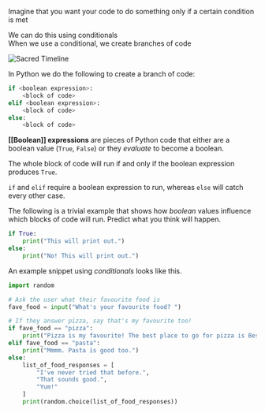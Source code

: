 Imagine that you want your code to do something only if a certain condition is met

We can do this using conditionals  
When we use a conditional, we create branches of code  

![Sacred Timeline](https://www.xfire.com/wp-content/uploads/2021/07/Marvel-Loki-Alternate-Multiverse-Sacred-Timeline-Kang.jpg)

In Python we do the following to create a branch of code:

```python
if <boolean expression>:
	<block of code>
elif <boolean expression>:
	<block of code>
else:
	<block of code>
```


**[[Boolean]] expressions** are pieces of Python code that either are a boolean value (`True`, `False`) or they *evaluate* to become a boolean.

The whole block of code will run if and only if the boolean expression produces `True`.

`if` and `elif` require a boolean expression to run, whereas `else` will catch every other case.

The following is a trivial example that shows how *boolean* values influence which blocks of code will run. Predict what you think will happen.

```python
if True:
	print("This will print out.")
else:
	print("No! This will print out.")
```

An example snippet using *conditionals* looks like this.

```python
import random

# Ask the user what their favourite food is
fave_food = input("What's your favourite food? ")

# If they answer pizza, say that's my favourite too!
if fave_food == "pizza":
	print("Pizza is my favourite! The best place to go for pizza is Best Pizza in Brooklyn.")
elif fave_food == "pasta":
	print("Mmmm. Pasta is good too.")
else:
	list_of_food_responses = [
		"I've never tried that before.",
		"That sounds good.",
		"Yum!"
	]
	print(random.choice(list_of_food_responses))

```